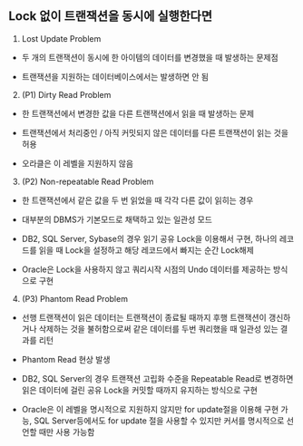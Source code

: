 ## Lock 없이 트랜잭션을 동시에 실행한다면


1. Lost Update Problem
  
  - 두 개의 트랜잭션이 동시에 한 아이템의 데이터를 변경했을 때 발생하는 문제점

  - 트랜잭션을 지원하는 데이터베이스에서는 발생하면 안 됨


2. (P1) Dirty Read Problem

  - 한 트랜잭션에서 변경한 값을 다른 트랜잭션에서 읽을 때 발생하는 문제
  
  - 트랜잭션에서 처리중인 / 아직 커밋되지 않은 데이터를 다른 트랜잭션이 읽는 것을 허용
  
  - 오라클은 이 레벨을 지원하지 않음




3. (P2) Non-repeatable Read Problem

  - 한 트랜잭션에서 같은 값을 두 번 읽었을 때 각각 다른 값이 읽히는 경우
  
  - 대부분의 DBMS가 기본모드로 채택하고 있는 일관성 모드

  - DB2, SQL Server, Sybase의 경우 읽기 공유 Lock을 이용해서 구현, 하나의 레코드를 읽을 때 Lock을 설정하고 해당 레코드에서 빠지는 순간 Lock해제

  - Oracle은 Lock을 사용하지 않고 쿼리시작 시점의 Undo 데이터를 제공하는 방식으로 구현



4. (P3) Phantom Read Problem

  - 선행 트랜잭션이 읽은 데이터는 트랜잭션이 종료될 때까지 후행 트랜잭션이 갱신하거나 삭제하는 것을 불허함으로써 같은 데이터를 두번 쿼리했을 때 일관성 있는      결과를 리턴

  - Phantom Read 현상 발생

  - DB2, SQL Server의 경우 트랜잭션 고립화 수준을 Repeatable Read로 변경하면 읽은 데이터에 걸린 공유 Lock을 커밋할 때까지 유지하는 방식으로 구현

  - Oracle은 이 레벨을 명시적으로 지원하지 않지만 for update절을 이용해 구현 가능,
    SQL Server등에서도 for update 절을 사용할 수 있지만 커서를 명시적으로 선언할 때만 사용 가능함

